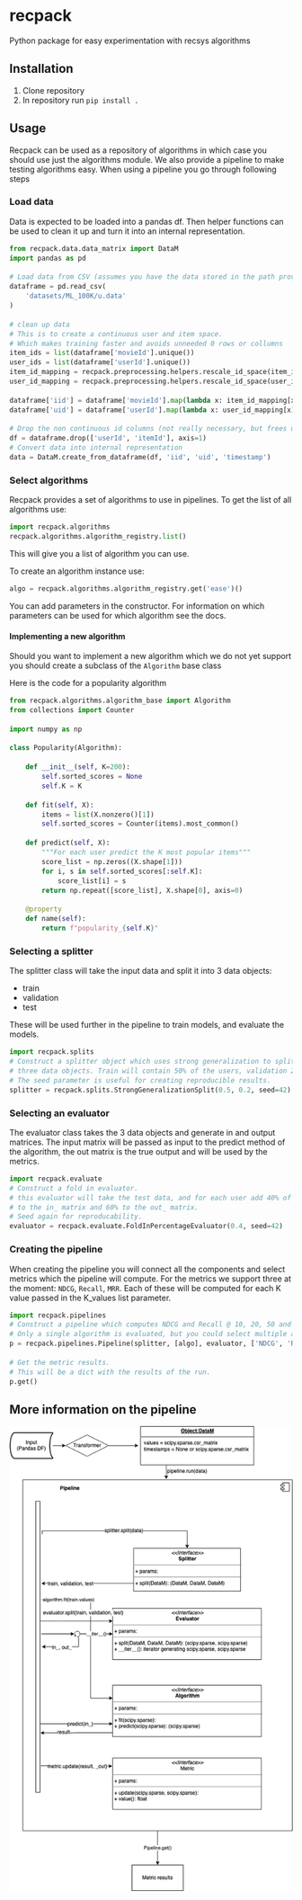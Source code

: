 # recpack
Python package for easy experimentation with recsys algorithms

## Installation

1. Clone repository
2. In repository run `pip install .`

## Usage
Recpack can be used as a repository of algorithms in which case you should use just the algorithms module.
We also provide a pipeline to make testing algorithms easy. When using a pipeline you go through following steps

### Load data
Data is expected to be loaded into a pandas df.
Then helper functions can be used to clean it up and turn it into an internal representation.

```python
from recpack.data.data_matrix import DataM
import pandas as pd

# Load data from CSV (assumes you have the data stored in the path provided)
dataframe = pd.read_csv(
    'datasets/ML_100K/u.data'
)

# clean up data
# This is to create a continuous user and item space.
# Which makes training faster and avoids unneeded 0 rows or collumns
item_ids = list(dataframe['movieId'].unique())
user_ids = list(dataframe['userId'].unique())
item_id_mapping = recpack.preprocessing.helpers.rescale_id_space(item_ids)
user_id_mapping = recpack.preprocessing.helpers.rescale_id_space(user_ids)

dataframe['iid'] = dataframe['movieId'].map(lambda x: item_id_mapping[x])
dataframe['uid'] = dataframe['userId'].map(lambda x: user_id_mapping[x])

# Drop the non continuous id columns (not really necessary, but frees up space)
df = dataframe.drop(['userId', 'itemId'], axis=1)
# Convert data into internal representation
data = DataM.create_from_dataframe(df, 'iid', 'uid', 'timestamp')
```

### Select algorithms
Recpack provides a set of algorithms to use in pipelines.
To get the list of all algorithms use:
```python
import recpack.algorithms
recpack.algorithms.algorithm_registry.list()
```
This will give you a list of algorithm you can use.

To create an algorithm instance use:
```python
algo = recpack.algorithms.algorithm_registry.get('ease')()
```
You can add parameters in the constructor. For information on which parameters can be used for which algorithm see the docs.

#### Implementing a new algorithm
Should you want to implement a new algorithm which we do not yet support you should create a subclass of the `Algorithm` base class

Here is the code for a popularity algorithm

```python
from recpack.algorithms.algorithm_base import Algorithm
from collections import Counter

import numpy as np

class Popularity(Algorithm):

    def __init__(self, K=200):
        self.sorted_scores = None
        self.K = K

    def fit(self, X):
        items = list(X.nonzero()[1])
        self.sorted_scores = Counter(items).most_common()

    def predict(self, X):
        """For each user predict the K most popular items"""
        score_list = np.zeros((X.shape[1]))
        for i, s in self.sorted_scores[:self.K]:
            score_list[i] = s
        return np.repeat([score_list], X.shape[0], axis=0)

    @property
    def name(self):
        return f"popularity_{self.K}"
```

### Selecting a splitter
The splitter class will take the input data and split it into 3 data objects:
* train
* validation
* test

These will be used further in the pipeline to train models, and evaluate the models.

```python
import recpack.splits
# Construct a splitter object which uses strong generalization to split the data into
# three data objects. Train will contain 50% of the users, validation 20% and test 30%
# The seed parameter is useful for creating reproducible results.
splitter = recpack.splits.StrongGeneralizationSplit(0.5, 0.2, seed=42)
```

### Selecting an evaluator
The evaluator class takes the 3 data objects and generate in and output matrices.
The input matrix will be passed as input to the predict method of the algorithm, the out matrix is the true output and will be used by the metrics.

```python
import recpack.evaluate
# Construct a fold in evaluator.
# this evaluator will take the test data, and for each user add 40% of their interactions
# to the in_ matrix and 60% to the out_ matrix.
# Seed again for reproducability.
evaluator = recpack.evaluate.FoldInPercentageEvaluator(0.4, seed=42)
```

### Creating the pipeline
When creating the pipeline you will connect all the components and select metrics which the pipeline will compute.
For the metrics we support three at the moment: `NDCG`, `Recall`, `MRR`. Each of these will be computed for each K value passed in the K_values list parameter.

```python
import recpack.pipelines
# Construct a pipeline which computes NDCG and Recall @ 10, 20, 50 and 100
# Only a single algorithm is evaluated, but you could select multiple algorithms to be evaluated at the same time.
p = recpack.pipelines.Pipeline(splitter, [algo], evaluator, ['NDCG', 'Recall'], [10,20,50,100])

# Get the metric results.
# This will be a dict with the results of the run.
p.get()
```

## More information on the pipeline
![alt text](images/pipeline.png "pipeline structure")
